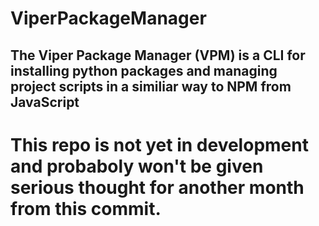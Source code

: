# ViperPackageManager
The Viper Package Manager (VPM) is a CLI for installing python packages and managing project scripts in a similiar way to NPM from JavaScript
---
# This repo is not yet in development and probaboly won't be given serious thought for another month from this commit.
